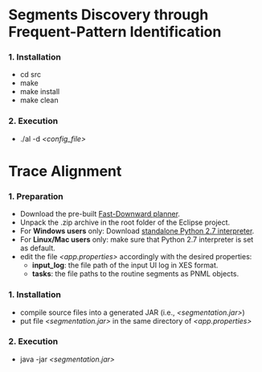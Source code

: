 # Segments Discovery through Frequent-Pattern Identification

### 1. **Installation**
- cd src
- make
- make install
- make clean

### 2. **Execution**
- ./al -d *<config_file>*


# Trace Alignment

### 1. **Preparation**
- Download the pre-built [Fast-Downward planner](https://drive.google.com/file/d/0B0FHkIijDk2heXd1X2FaUmktRDQ/view).
- Unpack the .zip archive in the root folder of the Eclipse project. 
- For **Windows users** only: Download [standalone Python 2.7 interpreter](https://drive.google.com/file/d/0B0FHkIijDk2haVRxVE9ibzJXN00/view).
- For **Linux/Mac users** only: make sure that Python 2.7 interpreter is set as default.
- edit the file *<app.properties>* accordingly with the desired properties:
  - **input_log**: the file path of the input UI log in XES format.
  - **tasks**: the file paths to the routine segments as PNML objects.

### 1. **Installation**
- compile source files into a generated JAR (i.e., *<segmentation.jar>*)
- put file *<segmentation.jar>* in the same directory of *<app.properties>*

### 2. **Execution**
- java -jar *<segmentation.jar>*







